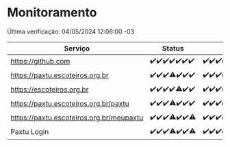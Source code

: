 # Monitoramento

Última verificação: 04/05/2024 12:06:00 -03

|Serviço|Status|Últimas 24h|
|---|---|---|
|https://github.com|<span title="2024-04-27: OK=24">✔️</span><span title="2024-04-28: OK=24">✔️</span><span title="2024-04-29: OK=24">✔️</span><span title="2024-04-30: OK=24">✔️</span><span title="2024-05-01: OK=24">✔️</span><span title="2024-05-02: OK=24">✔️</span><span title="2024-05-03: OK=15">✔️</span>|<span title="03/05/2024 12:07:00 -03 : 200">✔️</span><span title="03/05/2024 13:07:00 -03 : 200">✔️</span><span title="03/05/2024 14:05:00 -03 : 200">✔️</span><span title="03/05/2024 15:08:00 -03 : 200">✔️</span><span title="03/05/2024 16:04:00 -03 : 200">✔️</span><span title="03/05/2024 17:07:00 -03 : 200">✔️</span><span title="03/05/2024 18:04:00 -03 : 200">✔️</span><span title="03/05/2024 19:06:00 -03 : 200">✔️</span><span title="03/05/2024 20:07:00 -03 : 200">✔️</span><span title="03/05/2024 21:30:00 -03 : 200">✔️</span><span title="03/05/2024 22:41:00 -03 : 200">✔️</span><span title="03/05/2024 23:16:00 -03 : 200">✔️</span><span title="04/05/2024 00:08:00 -03 : 200">✔️</span><span title="04/05/2024 01:08:00 -03 : 200">✔️</span><span title="04/05/2024 02:06:00 -03 : 200">✔️</span><span title="04/05/2024 03:07:00 -03 : 200">✔️</span><span title="04/05/2024 04:06:00 -03 : 200">✔️</span><span title="04/05/2024 05:07:00 -03 : 200">✔️</span><span title="04/05/2024 06:06:00 -03 : 200">✔️</span><span title="04/05/2024 07:05:00 -03 : 200">✔️</span><span title="04/05/2024 08:03:00 -03 : 200">✔️</span><span title="04/05/2024 09:10:00 -03 : 200">✔️</span><span title="04/05/2024 10:06:00 -03 : 200">✔️</span><span title="04/05/2024 11:06:00 -03 : 200">✔️</span><span title="04/05/2024 12:06:00 -03 : 200">✔️</span>|
|https://paxtu.escoteiros.org.br|<span title="2024-04-27: OK=24">✔️</span><span title="2024-04-28: OK=24">✔️</span><span title="2024-04-29: OK=24">✔️</span><span title="2024-04-30: OK=23, Falhas=1">⚠️</span><span title="2024-05-01: OK=24">✔️</span><span title="2024-05-02: OK=24">✔️</span><span title="2024-05-03: OK=15">✔️</span>|<span title="03/05/2024 12:07:00 -03 : 200">✔️</span><span title="03/05/2024 13:07:00 -03 : 200">✔️</span><span title="03/05/2024 14:05:00 -03 : 200">✔️</span><span title="03/05/2024 15:08:00 -03 : 200">✔️</span><span title="03/05/2024 16:04:00 -03 : 200">✔️</span><span title="03/05/2024 17:07:00 -03 : 200">✔️</span><span title="03/05/2024 18:04:00 -03 : 200">✔️</span><span title="03/05/2024 19:06:00 -03 : 200">✔️</span><span title="03/05/2024 20:07:00 -03 : 200">✔️</span><span title="03/05/2024 21:30:00 -03 : 200">✔️</span><span title="03/05/2024 22:41:00 -03 : 200">✔️</span><span title="03/05/2024 23:16:00 -03 : 200">✔️</span><span title="04/05/2024 00:08:00 -03 : 200">✔️</span><span title="04/05/2024 01:08:00 -03 : 200">✔️</span><span title="04/05/2024 02:06:00 -03 : 200">✔️</span><span title="04/05/2024 03:07:00 -03 : 200">✔️</span><span title="04/05/2024 04:06:00 -03 : 200">✔️</span><span title="04/05/2024 05:07:00 -03 : 200">✔️</span><span title="04/05/2024 06:06:00 -03 : 200">✔️</span><span title="04/05/2024 07:05:00 -03 : 200">✔️</span><span title="04/05/2024 08:03:00 -03 : 200">✔️</span><span title="04/05/2024 09:10:00 -03 : 200">✔️</span><span title="04/05/2024 10:06:00 -03 : 200">✔️</span><span title="04/05/2024 11:06:00 -03 : 200">✔️</span><span title="04/05/2024 12:06:00 -03 : 200">✔️</span>|
|https://escoteiros.org.br|<span title="2024-04-27: OK=24">✔️</span><span title="2024-04-28: OK=24">✔️</span><span title="2024-04-29: OK=24">✔️</span><span title="2024-04-30: OK=24">✔️</span><span title="2024-05-01: OK=23, Falhas=1">⚠️</span><span title="2024-05-02: OK=24">✔️</span><span title="2024-05-03: OK=15">✔️</span>|<span title="03/05/2024 12:07:00 -03 : 200">✔️</span><span title="03/05/2024 13:07:00 -03 : 200">✔️</span><span title="03/05/2024 14:05:00 -03 : 200">✔️</span><span title="03/05/2024 15:08:00 -03 : 200">✔️</span><span title="03/05/2024 16:04:00 -03 : 200">✔️</span><span title="03/05/2024 17:07:00 -03 : 200">✔️</span><span title="03/05/2024 18:04:00 -03 : 200">✔️</span><span title="03/05/2024 19:06:00 -03 : 200">✔️</span><span title="03/05/2024 20:07:00 -03 : 200">✔️</span><span title="03/05/2024 21:30:00 -03 : 200">✔️</span><span title="03/05/2024 22:41:00 -03 : 200">✔️</span><span title="03/05/2024 23:16:00 -03 : 200">✔️</span><span title="04/05/2024 00:08:00 -03 : 200">✔️</span><span title="04/05/2024 01:08:00 -03 : 200">✔️</span><span title="04/05/2024 02:06:00 -03 : 200">✔️</span><span title="04/05/2024 03:07:00 -03 : 200">✔️</span><span title="04/05/2024 04:06:00 -03 : 200">✔️</span><span title="04/05/2024 05:07:00 -03 : 200">✔️</span><span title="04/05/2024 06:06:00 -03 : 200">✔️</span><span title="04/05/2024 07:05:00 -03 : 200">✔️</span><span title="04/05/2024 08:03:00 -03 : 200">✔️</span><span title="04/05/2024 09:10:00 -03 : 200">✔️</span><span title="04/05/2024 10:06:00 -03 : 200">✔️</span><span title="04/05/2024 11:06:00 -03 : 200">✔️</span><span title="04/05/2024 12:06:00 -03 : 200">✔️</span>|
|https://paxtu.escoteiros.org.br/paxtu|<span title="2024-04-27: OK=24">✔️</span><span title="2024-04-28: OK=24">✔️</span><span title="2024-04-29: OK=24">✔️</span><span title="2024-04-30: OK=23, Falhas=1">⚠️</span><span title="2024-05-01: OK=24">✔️</span><span title="2024-05-02: OK=24">✔️</span><span title="2024-05-03: OK=15">✔️</span>|<span title="03/05/2024 12:07:00 -03 : 200">✔️</span><span title="03/05/2024 13:07:00 -03 : 200">✔️</span><span title="03/05/2024 14:05:00 -03 : 200">✔️</span><span title="03/05/2024 15:08:00 -03 : 200">✔️</span><span title="03/05/2024 16:04:00 -03 : 200">✔️</span><span title="03/05/2024 17:07:00 -03 : 200">✔️</span><span title="03/05/2024 18:04:00 -03 : 200">✔️</span><span title="03/05/2024 19:06:00 -03 : 200">✔️</span><span title="03/05/2024 20:07:00 -03 : 200">✔️</span><span title="03/05/2024 21:30:00 -03 : 200">✔️</span><span title="03/05/2024 22:41:00 -03 : 200">✔️</span><span title="03/05/2024 23:16:00 -03 : 200">✔️</span><span title="04/05/2024 00:08:00 -03 : 200">✔️</span><span title="04/05/2024 01:08:00 -03 : 200">✔️</span><span title="04/05/2024 02:06:00 -03 : 200">✔️</span><span title="04/05/2024 03:07:00 -03 : 200">✔️</span><span title="04/05/2024 04:06:00 -03 : 200">✔️</span><span title="04/05/2024 05:07:00 -03 : 200">✔️</span><span title="04/05/2024 06:06:00 -03 : 200">✔️</span><span title="04/05/2024 07:05:00 -03 : 200">✔️</span><span title="04/05/2024 08:03:00 -03 : 200">✔️</span><span title="04/05/2024 09:10:00 -03 : 200">✔️</span><span title="04/05/2024 10:06:00 -03 : 200">✔️</span><span title="04/05/2024 11:06:00 -03 : 200">✔️</span><span title="04/05/2024 12:06:00 -03 : 200">✔️</span>|
|https://paxtu.escoteiros.org.br/meupaxtu|<span title="2024-04-27: OK=24">✔️</span><span title="2024-04-28: OK=24">✔️</span><span title="2024-04-29: OK=24">✔️</span><span title="2024-04-30: OK=23, Falhas=1">⚠️</span><span title="2024-05-01: OK=24">✔️</span><span title="2024-05-02: OK=24">✔️</span><span title="2024-05-03: OK=13, Falhas=2">⚠️</span>|<span title="03/05/2024 12:07:00 -03 : 200">✔️</span><span title="03/05/2024 13:07:00 -03 : 200">✔️</span><span title="03/05/2024 14:05:00 -03 : 200">✔️</span><span title="03/05/2024 15:08:00 -03 : 200">✔️</span><span title="03/05/2024 16:04:00 -03 : 200">✔️</span><span title="03/05/2024 17:07:00 -03 : 200">✔️</span><span title="03/05/2024 18:04:00 -03 : 200">✔️</span><span title="03/05/2024 19:06:00 -03 : 200">✔️</span><span title="03/05/2024 20:07:00 -03 : 200">✔️</span><span title="03/05/2024 21:30:00 -03 : 200">✔️</span><span title="03/05/2024 22:41:00 -03 : 200">✔️</span><span title="03/05/2024 23:16:00 -03 : 200">✔️</span><span title="04/05/2024 00:08:00 -03 : 200">✔️</span><span title="04/05/2024 01:08:00 -03 : 200">✔️</span><span title="04/05/2024 02:06:00 -03 : 200">✔️</span><span title="04/05/2024 03:07:00 -03 : 200">✔️</span><span title="04/05/2024 04:06:00 -03 : 200">✔️</span><span title="04/05/2024 05:07:00 -03 : 200">✔️</span><span title="04/05/2024 06:06:00 -03 : 200">✔️</span><span title="04/05/2024 07:05:00 -03 : 200">✔️</span><span title="04/05/2024 08:03:00 -03 : 200">✔️</span><span title="04/05/2024 09:10:00 -03 : 200">✔️</span><span title="04/05/2024 10:06:00 -03 : 200">✔️</span><span title="04/05/2024 11:06:00 -03 : 200">✔️</span><span title="04/05/2024 12:06:00 -03 : 200">✔️</span>|
|Paxtu Login|<span title="2024-04-27: OK=24">✔️</span><span title="2024-04-28: OK=24">✔️</span><span title="2024-04-29: OK=24">✔️</span><span title="2024-04-30: OK=23, Falhas=1">⚠️</span><span title="2024-05-01: OK=24">✔️</span><span title="2024-05-02: OK=24">✔️</span><span title="2024-05-03: OK=13, Falhas=2">⚠️</span>|<span title="03/05/2024 12:07:00 -03 : 200">✔️</span><span title="03/05/2024 13:07:00 -03 : 200">✔️</span><span title="03/05/2024 14:05:00 -03 : 200">✔️</span><span title="03/05/2024 15:08:00 -03 : 200">✔️</span><span title="03/05/2024 16:04:00 -03 : 200">✔️</span><span title="03/05/2024 17:07:00 -03 : 200">✔️</span><span title="03/05/2024 18:04:00 -03 : 200">✔️</span><span title="03/05/2024 19:06:00 -03 : 200">✔️</span><span title="03/05/2024 20:07:00 -03 : 200">✔️</span><span title="03/05/2024 21:30:00 -03 : 200">✔️</span><span title="03/05/2024 22:41:00 -03 : 200">✔️</span><span title="03/05/2024 23:16:00 -03 : 200">✔️</span><span title="04/05/2024 00:08:00 -03 : 200">✔️</span><span title="04/05/2024 01:08:00 -03 : 200">✔️</span><span title="04/05/2024 02:06:00 -03 : 200">✔️</span><span title="04/05/2024 03:07:00 -03 : 200">✔️</span><span title="04/05/2024 04:06:00 -03 : 200">✔️</span><span title="04/05/2024 05:07:00 -03 : 200">✔️</span><span title="04/05/2024 06:06:00 -03 : 200">✔️</span><span title="04/05/2024 07:05:00 -03 : 200">✔️</span><span title="04/05/2024 08:03:00 -03 : 200">✔️</span><span title="04/05/2024 09:10:00 -03 : 200">✔️</span><span title="04/05/2024 10:06:00 -03 : 200">✔️</span><span title="04/05/2024 11:06:00 -03 : 200">✔️</span><span title="04/05/2024 12:06:00 -03 : 200">✔️</span>|
